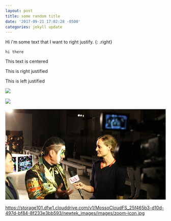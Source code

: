 ```yaml
---
layout: post
title: some random title
date: '2017-09-21 17:02:28 -0500'
categories: jekyll update
---
```



<div>Hi i'm some text that I want to right justify. {: .right}</div>

```
hi there
```

This text is centered

This is right justified

This is left justified

![](https://233b1d13b450eb6b33b4-ac2a33202ef9b63045cbb3afca178df8.ssl.cf1.rackcdn.com/images/newtek-logo.png)

![](https://233b1d13b450eb6b33b4-ac2a33202ef9b63045cbb3afca178df8.ssl.cf1.rackcdn.com/2015/09/VA_43-a.jpg)

![](/uploads/VA_43-a.jpg)

https://storage101.dfw1.clouddrive.com/v1/MossoCloudFS_25f465b3-d10d-497d-bf84-8f233e3bb593/newtek_images/images/zoom-icon.jpg